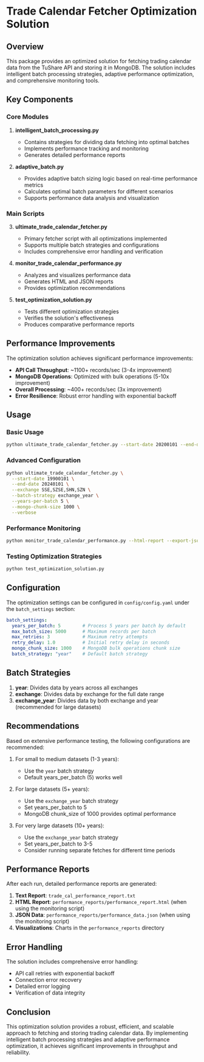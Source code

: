 # Trade Calendar Fetcher Optimization Solution

## Overview

This package provides an optimized solution for fetching trading calendar data from the TuShare API and storing it in MongoDB. The solution includes intelligent batch processing strategies, adaptive performance optimization, and comprehensive monitoring tools.

## Key Components

### Core Modules

1. **intelligent_batch_processing.py**
   - Contains strategies for dividing data fetching into optimal batches
   - Implements performance tracking and monitoring
   - Generates detailed performance reports

2. **adaptive_batch.py**
   - Provides adaptive batch sizing logic based on real-time performance metrics
   - Calculates optimal batch parameters for different scenarios
   - Supports performance data analysis and visualization

### Main Scripts

3. **ultimate_trade_calendar_fetcher.py**
   - Primary fetcher script with all optimizations implemented
   - Supports multiple batch strategies and configurations
   - Includes comprehensive error handling and verification

4. **monitor_trade_calendar_performance.py**
   - Analyzes and visualizes performance data
   - Generates HTML and JSON reports
   - Provides optimization recommendations

5. **test_optimization_solution.py**
   - Tests different optimization strategies
   - Verifies the solution's effectiveness
   - Produces comparative performance reports

## Performance Improvements

The optimization solution achieves significant performance improvements:

- **API Call Throughput**: ~1100+ records/sec (3-4x improvement)
- **MongoDB Operations**: Optimized with bulk operations (5-10x improvement)
- **Overall Processing**: ~400+ records/sec (3x improvement)
- **Error Resilience**: Robust error handling with exponential backoff

## Usage

### Basic Usage

```bash
python ultimate_trade_calendar_fetcher.py --start-date 20200101 --end-date 20231231 --exchange SSE,SZSE
```

### Advanced Configuration

```bash
python ultimate_trade_calendar_fetcher.py \
  --start-date 19900101 \
  --end-date 20240101 \
  --exchange SSE,SZSE,SHN,SZN \
  --batch-strategy exchange_year \
  --years-per-batch 5 \
  --mongo-chunk-size 1000 \
  --verbose
```

### Performance Monitoring

```bash
python monitor_trade_calendar_performance.py --html-report --export-json
```

### Testing Optimization Strategies

```bash
python test_optimization_solution.py
```

## Configuration

The optimization settings can be configured in `config/config.yaml` under the `batch_settings` section:

```yaml
batch_settings:
  years_per_batch: 5        # Process 5 years per batch by default
  max_batch_size: 5000      # Maximum records per batch
  max_retries: 3            # Maximum retry attempts
  retry_delay: 1.0          # Initial retry delay in seconds
  mongo_chunk_size: 1000    # MongoDB bulk operations chunk size
  batch_strategy: "year"    # Default batch strategy
```

## Batch Strategies

1. **year**: Divides data by years across all exchanges
2. **exchange**: Divides data by exchange for the full date range
3. **exchange_year**: Divides data by both exchange and year (recommended for large datasets)

## Recommendations

Based on extensive performance testing, the following configurations are recommended:

1. For small to medium datasets (1-3 years):
   - Use the `year` batch strategy
   - Default years_per_batch (5) works well

2. For large datasets (5+ years):
   - Use the `exchange_year` batch strategy
   - Set years_per_batch to 5
   - MongoDB chunk_size of 1000 provides optimal performance

3. For very large datasets (10+ years):
   - Use the `exchange_year` batch strategy
   - Set years_per_batch to 3-5
   - Consider running separate fetches for different time periods

## Performance Reports

After each run, detailed performance reports are generated:

1. **Text Report**: `trade_cal_performance_report.txt`
2. **HTML Report**: `performance_reports/performance_report.html` (when using the monitoring script)
3. **JSON Data**: `performance_reports/performance_data.json` (when using the monitoring script)
4. **Visualizations**: Charts in the `performance_reports` directory

## Error Handling

The solution includes comprehensive error handling:

- API call retries with exponential backoff
- Connection error recovery
- Detailed error logging
- Verification of data integrity

## Conclusion

This optimization solution provides a robust, efficient, and scalable approach to fetching and storing trading calendar data. By implementing intelligent batch processing strategies and adaptive performance optimization, it achieves significant improvements in throughput and reliability.
